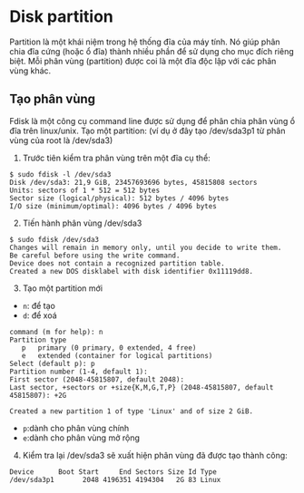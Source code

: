 # Disk partition
Partition là một khái niệm trong hệ thống đĩa của máy tính. Nó giúp phân chia đĩa cứng (hoặc ổ đĩa) thành nhiều phần để sử dụng cho mục đích riêng biệt. Mỗi phân vùng (partition) được coi là một đĩa độc lập với các phân vùng khác.

## Tạo phân vùng
Fdisk là một công cụ command line được sử dụng để phân chia phân vùng ổ đĩa trên linux/unix.
Tạo một partition: (ví dụ ở đây tạo /dev/sda3p1 từ phân vùng của root là /dev/sda3)
1. Trước tiên kiểm tra phân vùng trên một đĩa cụ thể:
```
$ sudo fdisk -l /dev/sda3
Disk /dev/sda3: 21,9 GiB, 23457693696 bytes, 45815808 sectors
Units: sectors of 1 * 512 = 512 bytes
Sector size (logical/physical): 512 bytes / 4096 bytes
I/O size (minimum/optimal): 4096 bytes / 4096 bytes
```
2. Tiến hành phân vùng /dev/sda3
```
$ sudo fdisk /dev/sda3
Changes will remain in memory only, until you decide to write them.
Be careful before using the write command.
Device does not contain a recognized partition table.
Created a new DOS disklabel with disk identifier 0x11119dd8.
```
3. Tạo một partition mới
- `n`: để tạo
- `d`: để xoá

```
command (m for help): n
Partition type
   p   primary (0 primary, 0 extended, 4 free)
   e   extended (container for logical partitions)
Select (default p): p
Partition number (1-4, default 1): 
First sector (2048-45815807, default 2048): 
Last sector, +sectors or +size{K,M,G,T,P} (2048-45815807, default 45815807): +2G                 

Created a new partition 1 of type 'Linux' and of size 2 GiB.
```
- `p`:dành cho phân vùng chính
- `e`:dành cho phân vùng mở rộng
4. Kiểm tra lại /dev/sda3 sẽ xuất hiện phân vùng đã được tạo thành công:
```
Device      Boot Start     End Sectors Size Id Type
/dev/sda3p1       2048 4196351 4194304   2G 83 Linux
```
